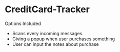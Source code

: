 CreditCard-Tracker
==================

Options Included

- Scans every incoming messages.
- Giving a popup when user purchases something
- User can input the notes about purchase
